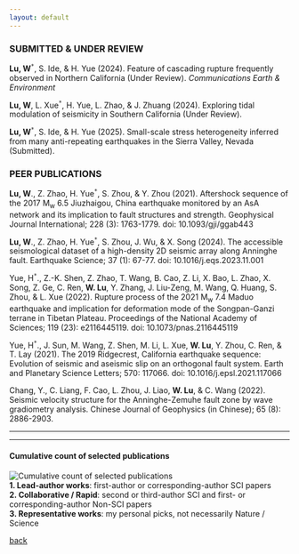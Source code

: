 ```yaml
---
layout: default
---
```


### SUBMITTED & UNDER REVIEW

**Lu, W**<sup>`*`</sup>, S. Ide, & H. Yue (2024). Feature of cascading rupture frequently observed in Northern California (Under Review). *Communications Earth & Environment* 

**Lu, W**, L. Xue<sup>`*`</sup>, H. Yue, L. Zhao, & J. Zhuang (2024). Exploring tidal modulation of seismicity in Southern California (Under Review).

**Lu, W**<sup>`*`</sup>, S. Ide, & H. Yue (2025). Small-scale stress heterogeneity inferred from many anti-repeating earthquakes in the Sierra Valley, Nevada (Submitted).



### PEER PUBLICATIONS

**Lu, W**., Z. Zhao, H. Yue<sup>`*`</sup>, S. Zhou, & Y. Zhou (2021). Aftershock sequence of the 2017 M<sub>w</sub> 6.5 Jiuzhaigou, China earthquake monitored by an AsA network and its implication to fault structures and strength. Geophysical Journal International; 228 (3): 1763-1779. doi: 10.1093/gji/ggab443

**Lu, W**., Z. Zhao, H. Yue<sup>`*`</sup>, S. Zhou, J. Wu, & X. Song (2024). The accessible seismological dataset of a high-density 2D seismic array along Anninghe fault. Earthquake Science; 37 (1): 67-77. doi: 10.1016/j.eqs.2023.11.001

Yue, H<sup>`*`</sup>., Z.-K. Shen, Z. Zhao, T. Wang, B. Cao, Z. Li, X. Bao, L. Zhao, X. Song, Z. Ge, C. Ren, **W. Lu**, Y. Zhang, J. Liu-Zeng, M. Wang, Q. Huang, S. Zhou, & L. Xue (2022). Rupture process of the 2021 M<sub>w</sub> 7.4 Maduo earthquake and implication for deformation mode of the Songpan-Ganzi terrane in Tibetan Plateau. Proceedings of the National Academy of Sciences; 119 (23): e2116445119. doi: 10.1073/pnas.2116445119

Yue, H<sup>`*`</sup>., J. Sun, M. Wang, Z. Shen, M. Li, L. Xue, **W. Lu**, Y. Zhou, C. Ren, & T. Lay (2021). The 2019 Ridgecrest, California earthquake sequence: Evolution of seismic and aseismic slip on an orthogonal fault system. Earth and Planetary Science Letters; 570: 117066. doi: 10.1016/j.epsl.2021.117066

Chang, Y., C. Liang, F. Cao, L. Zhou, J. Liao, **W. Lu**, & C. Wang (2022). Seismic velocity structure for the Anninghe-Zemuhe fault zone by wave gradiometry analysis. Chinese Journal of Geophysics (in Chinese); 65 (8): 2886-2903.
* * *


* * *
#### Cumulative count of selected publications
![Cumulative count of selected publications](/figures/paper_count_2024.png)  
**1. Lead-author works**: first-author or corresponding-author SCI papers  
**2. Collaborative / Rapid**: second or third-author SCI and first- or corresponding-author Non-SCI papers  
**3. Representative works**: my personal picks, not necessarily Nature / Science  

[back](./)
